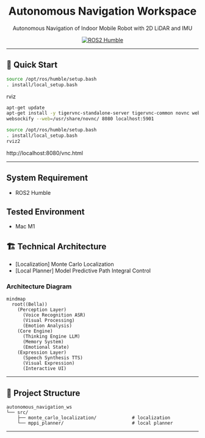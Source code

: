 <div align="center">

  # Autonomous Navigation Workspace
  
  Autonomous Navigation of Indoor Mobile Robot with 2D LiDAR and IMU
  
  [![ROS2 Humble](https://img.shields.io/badge/ROS2-Humble-blue.svg)](https://docs.ros.org/en/humble/)

  
</div>

--- 

## 🚀 Quick Start

```bash
source /opt/ros/humble/setup.bash
. install/local_setup.bash
```

rviz

```bash
apt-get update
apt-get install -y tigervnc-standalone-server tigervnc-common novnc websockify
websockify --web=/usr/share/novnc/ 8080 localhost:5901

source /opt/ros/humble/setup.bash
. install/local_setup.bash
rviz2
```

http://localhost:8080/vnc.html

---

## System Requirement

- ROS2 Humble

## Tested Environment

- Mac M1

## 🏗️ Technical Architecture

- [Localization] Monte Carlo Localization
- [Local Planner] Model Predictive Path Integral Control

### Architecture Diagram

```mermaid
mindmap
  root((Bella))
    (Perception Layer)
      (Voice Recognition ASR)
      (Visual Processing)
      (Emotion Analysis)
    (Core Engine)
      (Thinking Engine LLM)
      (Memory System)
      (Emotional State)
    (Expression Layer)
      (Speech Synthesis TTS)
      (Visual Expression)
      (Interactive UI)
```

---

## 📁 Project Structure

    autonomous_navigation_ws
    └── src/
        ├── monte_carlo_localization/             # localization
        └── mppi_planner/                         # local planner

---